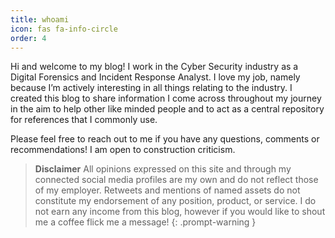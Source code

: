 ```yaml
---
title: whoami
icon: fas fa-info-circle
order: 4
---
```


Hi and welcome to my blog! I work in the Cyber Security industry as a Digital Forensics and Incident Response Analyst. I love my job, namely because I’m actively interesting in all things relating to the industry. I created this blog to share information I come across throughout my journey in the aim to help other like minded people and to act as a central repository for references that I commonly use.

Please feel free to reach out to me if you have any questions, comments or recommendations! I am open to construction criticism.

> **Disclaimer**
> All opinions expressed on this site and through my connected social media profiles are my own and do not reflect 
> those of my employer. Retweets and mentions of named assets do not constitute my endorsement of any position, 
> product, or service. I do not earn any income from this blog, however if you would like to shout me a coffee flick me 
> a message!
{: .prompt-warning }